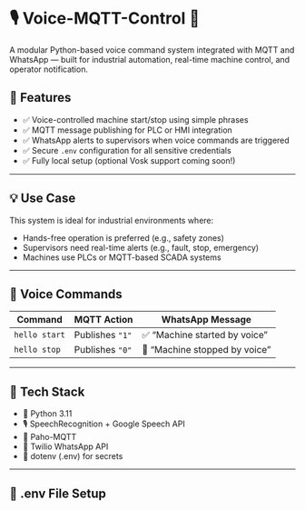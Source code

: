 # 🎙️ Voice-MQTT-Control 🔧

A modular Python-based voice command system integrated with MQTT and WhatsApp — built for industrial automation, real-time machine control, and operator notification.

## 🚀 Features

- ✅ Voice-controlled machine start/stop using simple phrases
- ✅ MQTT message publishing for PLC or HMI integration
- ✅ WhatsApp alerts to supervisors when voice commands are triggered
- ✅ Secure `.env` configuration for all sensitive credentials
- ✅ Fully local setup (optional Vosk support coming soon!)

---

## 💡 Use Case

This system is ideal for industrial environments where:

- Hands-free operation is preferred (e.g., safety zones)
- Supervisors need real-time alerts (e.g., fault, stop, emergency)
- Machines use PLCs or MQTT-based SCADA systems

---

## 🎯 Voice Commands

| Command           | MQTT Action         | WhatsApp Message                  |
|-------------------|---------------------|-----------------------------------|
| `hello start`     | Publishes `"1"`     | ✅ “Machine started by voice”     |
| `hello stop`      | Publishes `"0"`     | 🛑 “Machine stopped by voice”     |

---

## 🧱 Tech Stack

- 🐍 Python 3.11
- 🎙 SpeechRecognition + Google Speech API
- 📡 Paho-MQTT
- 💬 Twilio WhatsApp API
- 🔐 dotenv (.env) for secrets

---

## 🔐 .env File Setup

